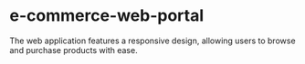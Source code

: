# e-commerce-web-portal
The web application features a responsive design, allowing users to browse and purchase products with ease.
